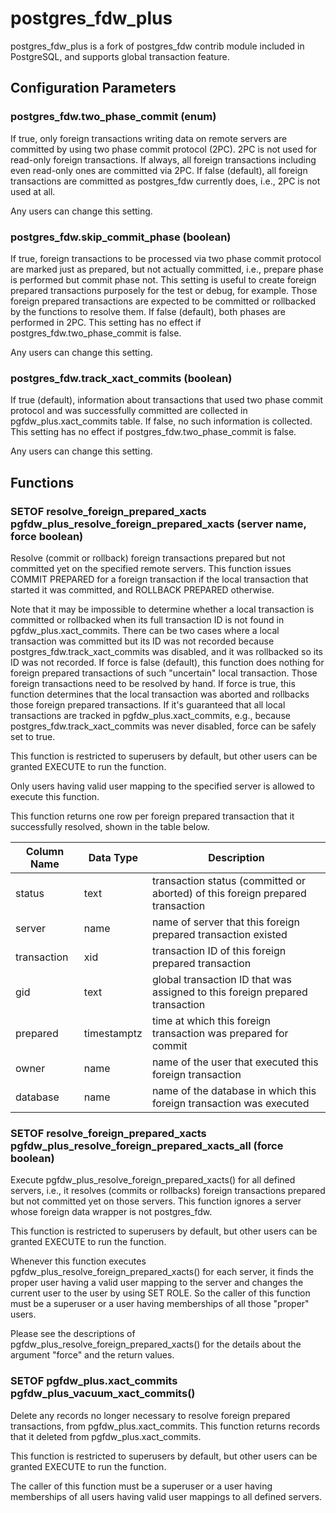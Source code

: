 # postgres_fdw_plus
postgres_fdw_plus is a fork of postgres_fdw contrib module included in PostgreSQL, and supports global transaction feature.

## Configuration Parameters

### postgres_fdw.two_phase_commit (enum)
If true, only foreign transactions writing data on remote servers are
committed by using two phase commit protocol (2PC). 2PC is not used
for read-only foreign transactions. If always, all foreign transactions
including even read-only ones are committed via 2PC.
If false (default), all foreign transactions are committed as
postgres_fdw currently does, i.e., 2PC is not used at all.

Any users can change this setting.

### postgres_fdw.skip_commit_phase (boolean)
If true, foreign transactions to be processed via two phase commit
protocol are marked just as prepared, but not actually committed,
i.e., prepare phase is performed but commit phase not. This setting
is useful to create foreign prepared transactions purposely for
the test or debug, for example. Those foreign prepared transactions
are expected to be committed or rollbacked by the functions to
resolve them. If false (default), both phases are performed in 2PC.
This setting has no effect if postgres_fdw.two_phase_commit is false.

Any users can change this setting.

### postgres_fdw.track_xact_commits (boolean)
If true (default), information about transactions that used two phase
commit protocol and was successfully committed are collected in
pgfdw_plus.xact_commits table. If false, no such information is collected.
This setting has no effect if postgres_fdw.two_phase_commit is false.

Any users can change this setting.

## Functions

### SETOF resolve_foreign_prepared_xacts pgfdw_plus_resolve_foreign_prepared_xacts (server name, force boolean)
Resolve (commit or rollback) foreign transactions prepared but not
committed yet on the specified remote servers. This function issues
COMMIT PREPARED for a foreign transaction if the local transaction
that started it was committed, and ROLLBACK PREPARED otherwise.

Note that it may be impossible to determine whether a local transaction
is committed or rollbacked when its full transaction ID is not found
in pgfdw_plus.xact_commits. There can be two cases where a local
transaction was committed but its ID was not recorded because
postgres_fdw.track_xact_commits was disabled, and it was rollbacked
so its ID was not recorded. If force is false (default), this function
does nothing for foreign prepared transactions of such "uncertain"
local transaction. Those foreign transactions need to be resolved by hand.
If force is true, this function determines that the local transaction
was aborted and rollbacks those foreign prepared transactions. If it's
guaranteed that all local transactions are tracked in
pgfdw_plus.xact_commits, e.g., because postgres_fdw.track_xact_commits
was never disabled, force can be safely set to true.

This function is restricted to superusers by default,
but other users can be granted EXECUTE to run the function.

Only users having valid user mapping to the specified server is allowed
to execute this function.

This function returns one row per foreign prepared transaction that
it successfully resolved, shown in the table below.

| Column Name   | Data Type | Description                                    |
|---------------|-----------|------------------------------------------------|
| status          | text      | transaction status (committed or aborted) of this foreign prepared transaction |
| server        | name      | name of server that this foreign prepared transaction existed |
| transaction         | xid   | transaction ID of this foreign prepared transaction |
| gid   | text    | global transaction ID that was assigned to this foreign prepared transaction |
| prepared | timestamptz    | time at which this foreign transaction was prepared for commit |
| owner    | name    | name of the user that executed this foreign transaction |
| database   | name    | name of the database in which this foreign transaction was executed |

### SETOF resolve_foreign_prepared_xacts pgfdw_plus_resolve_foreign_prepared_xacts_all (force boolean)
Execute pgfdw_plus_resolve_foreign_prepared_xacts() for all defined servers,
i.e., it resolves (commits or rollbacks) foreign transactions prepared
but not committed yet on those servers. This function ignores a server
whose foreign data wrapper is not postgres_fdw.

This function is restricted to superusers by default,
but other users can be granted EXECUTE to run the function.

Whenever this function executes pgfdw_plus_resolve_foreign_prepared_xacts()
for each server, it finds the proper user having a valid user mapping to
the server and changes the current user to the user by using SET ROLE.
So the caller of this function must be a superuser or a user having
memberships of all those "proper" users.

Please see the descriptions of pgfdw_plus_resolve_foreign_prepared_xacts() for
the details about the argument "force" and the return values.

### SETOF pgfdw_plus.xact_commits pgfdw_plus_vacuum_xact_commits()
Delete any records no longer necessary to resolve foreign prepared
transactions, from pgfdw_plus.xact_commits. This function returns
records that it deleted from pgfdw_plus.xact_commits.

This function is restricted to superusers by default,
but other users can be granted EXECUTE to run the function.

The caller of this function must be a superuser or a user having
memberships of all users having valid user mappings to all defined servers.
